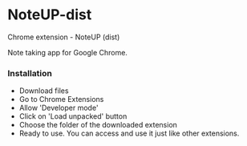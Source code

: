 # NoteUP-dist
Chrome extension - NoteUP (dist)

Note taking app for Google Chrome.

### Installation
- Download files
- Go to Chrome Extensions
- Allow 'Developer mode'
- Click on 'Load unpacked' button
- Choose the folder of the downloaded extension
- Ready to use. You can access and use it just like other extensions.
